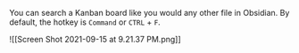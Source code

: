 
You can search a Kanban board like you would any other file in Obsidian. By default, the hotkey is  `Command` or `CTRL` + `F`.

![[Screen Shot 2021-09-15 at 9.21.37 PM.png]]
